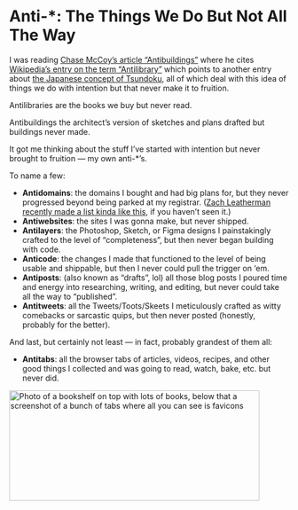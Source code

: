 # Anti-*: The Things We Do But Not All The Way

I was reading [Chase McCoy’s article “Antibuildings”](https://chsmc.org/2025/07/antibuildings/) where he cites [Wikipedia’s entry on the term “Antilibrary”](https://en.wikipedia.org/wiki/Antilibrary) which points to another entry about [the Japanese concept of Tsundoku](https://en.wikipedia.org/wiki/Tsundoku), all of which deal with this idea of things we do with intention but that never make it to fruition.

Antilibraries are the books we buy but never read.

Antibuildings the architect’s version of sketches and plans drafted but buildings never made.

It got me thinking about the stuff I’ve started with intention but never brought to fruition — my own anti-*’s.

To name a few:

- **Antidomains**: the domains I bought and had big plans for, but they never progressed beyond being parked at my registrar. ([Zach Leatherman recently made a list kinda like this](https://www.zachleat.com/domains/), if you haven’t seen it.)
- **Antiwebsites**: the sites I was gonna make, but never shipped.
- **Antilayers**: the Photoshop, Sketch, or Figma designs I painstakingly crafted to the level of “completeness”, but then never began building with code.
- **Anticode**: the changes I made that functioned to the level of being usable and shippable, but then I never could pull the trigger on ‘em.
- **Antiposts**: (also known as “drafts”, lol) all those blog posts I poured time and energy into researching, writing, and editing, but never could take all the way to “published”.
- **Antitweets**: all the Tweets/Toots/Skeets I meticulously crafted as witty comebacks or sarcastic quips, but then never posted (honestly, probably for the better).

And last, but certainly not least — in fact, probably grandest of them all:

- **Antitabs**: all the browser tabs of articles, videos, recipes, and other good things I collected and was going to read, watch, bake, etc. but never did. 

<img src="https://cdn.jim-nielsen.com/blog/2025/antilibrary-antitabs.jpg" width="451" height="199" alt="Photo of a bookshelf on top with lots of books, below that a screenshot of a bunch of tabs where all you can see is favicons" data-og-image />